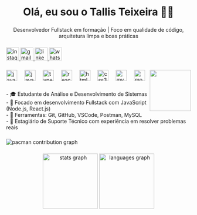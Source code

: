 <h1 align="center">Olá, eu sou o Tallis Teixeira 👨‍💻</h1>

###

<p align="center">Desenvolvedor Fullstack em formação | Foco em qualidade de código, arquitetura limpa e boas práticas</p>

###

<div align="left">
  <a href="https://www.instagram.com/tallis.teixeira/" target="_blank">
    <img src="https://img.shields.io/static/v1?message=Instagram&logo=instagram&label=&color=E4405F&logoColor=white&labelColor=&style=for-the-badge" height="35" alt="instagram logo"  />
  </a>
  <a href="tteixeirademelo@gmail.com" target="_blank">
    <img src="https://img.shields.io/static/v1?message=Gmail&logo=gmail&label=&color=D14836&logoColor=white&labelColor=&style=for-the-badge" height="35" alt="gmail logo"  />
  </a>
  <a href="https://www.linkedin.com/in/tallisteixeira/" target="_blank">
    <img src="https://img.shields.io/static/v1?message=LinkedIn&logo=linkedin&label=&color=0077B5&logoColor=white&labelColor=&style=for-the-badge" height="35" alt="linkedin logo"  />
  </a>
  <a href="https://w.app/ikqojz" target="_blank">
    <img src="https://img.shields.io/static/v1?message=Whatsapp&logo=whatsapp&label=&color=25D366&logoColor=white&labelColor=&style=for-the-badge" height="35" alt="whatsapp logo"  />
  </a>
</div>

###

<img align="right" height="112" src="https://i.gifer.com/bJk.gif"  />

###

<div align="left">
  <img src="https://cdn.jsdelivr.net/gh/devicons/devicon/icons/java/java-original.svg" height="30" alt="java logo"  />
  <img width="12" />
  <img src="https://cdn.jsdelivr.net/gh/devicons/devicon/icons/javascript/javascript-original.svg" height="30" alt="javascript logo"  />
  <img width="12" />
  <img src="https://cdn.jsdelivr.net/gh/devicons/devicon/icons/typescript/typescript-original.svg" height="30" alt="typescript logo"  />
  <img width="12" />
  <img src="https://cdn.jsdelivr.net/gh/devicons/devicon/icons/react/react-original.svg" height="30" alt="react logo"  />
  <img width="12" />
  <img src="https://cdn.jsdelivr.net/gh/devicons/devicon/icons/html5/html5-original.svg" height="30" alt="html5 logo"  />
  <img width="12" />
  <img src="https://cdn.jsdelivr.net/gh/devicons/devicon/icons/css3/css3-original.svg" height="30" alt="css3 logo"  />
  <img width="12" />
  <img src="https://cdn.jsdelivr.net/gh/devicons/devicon/icons/mysql/mysql-original.svg" height="30" alt="mysql logo"  />
  <img width="12" />
  <img src="https://cdn.jsdelivr.net/gh/devicons/devicon/icons/mongodb/mongodb-original.svg" height="30" alt="mongodb logo"  />
</div>

###

<p align="left">- 🎓 Estudante de Análise e Desenvolvimento de Sistemas  <br>- 🚀 Focado em desenvolvimento Fullstack com JavaScript (Node.js, React.js)  <br>- 🧰 Ferramentas: Git, GitHub, VSCode, Postman, MySQL  <br>- 💼 Estagiário de Suporte Técnico com experiência em resolver problemas reais</p>

###

<picture>
  <source media="(prefers-color-scheme: dark)" srcset="https://raw.githubusercontent.com/tallismelo07/tallismelo07/output/pacman-contribution-graph-dark.svg">
  <source media="(prefers-color-scheme: light)" srcset="https://raw.githubusercontent.com/tallismelo07/tallismelo07/output/pacman-contribution-graph.svg">
  <img alt="pacman contribution graph" src="https://raw.githubusercontent.com/tallismelo07/tallismelo07/output/pacman-contribution-graph.svg">
</picture>

###

<div align="center">
  <img src="https://github-readme-stats.vercel.app/api?username=tallismelo07&hide_title=false&hide_rank=false&show_icons=true&include_all_commits=true&count_private=true&disable_animations=false&theme=dracula&locale=en&hide_border=false&order=1" height="150" alt="stats graph"  />
  <img src="https://github-readme-stats.vercel.app/api/top-langs?username=tallismelo07&locale=en&hide_title=false&layout=compact&card_width=320&langs_count=5&theme=dracula&hide_border=false&order=2" height="150" alt="languages graph"  />
</div>

###
